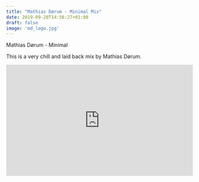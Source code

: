 ```yaml
---
title: "Mathias Dørum - Minimal Mix"
date: 2019-09-20T14:56:27+01:00
draft: false
image: 'md_logo.jpg'
---
```


Mathias Dørum - Minimal

This is a very chill and laid back mix by Mathias Dørum.

<iframe width="100%" height="300" scrolling="no" frameborder="no" allow="autoplay" src="https://w.soundcloud.com/player/?url=https%3A//api.soundcloud.com/tracks/339358855&color=%23ff5500&auto_play=false&hide_related=false&show_comments=true&show_user=true&show_reposts=false&show_teaser=true&visual=true"></iframe>

